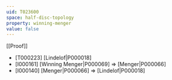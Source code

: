 ```yaml
---
uid: T023600
space: half-disc-topology
property: winning-menger
value: false
---
```

[[Proof]]

* [T000223] [Lindelof|P000018]
* [I000161] [Winning Menger|P000069] => [Menger|P000066]
* [I000140] [Menger|P000066] => [Lindelof|P000018]

